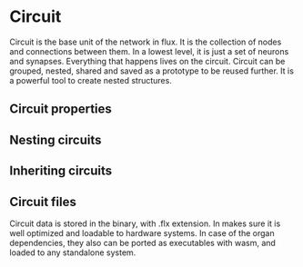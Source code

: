 # Circuit

Circuit is the base unit of the network in flux. It is the collection of nodes and connections between them. In a lowest level, it is just a set of neurons and synapses. Everything that happens lives on the circuit. Circuit can be grouped, nested, shared and saved as a prototype to be reused further. It is a powerful tool to create nested structures.

## Circuit properties

## Nesting circuits

## Inheriting circuits

## Circuit files

Circuit data is stored in the binary, with .flx extension. In makes sure it is well optimized and loadable to hardware systems. In case of the organ dependencies, they also can be ported as executables with wasm, and loaded to any standalone system. 

